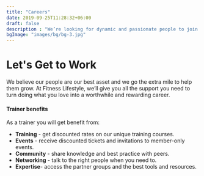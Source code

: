 ```yaml
---
title: "Careers"
date: 2019-09-25T11:28:32+06:00
draft: false
description : "We’re looking for dynamic and passionate people to join our growing team."
bgImage: "images/bg/bg-3.jpg"
---
```


# **Let's Get to Work**

We believe our people are our best asset and we go the extra mile to help them grow. 
At Fitness Lifestyle, we’ll give you all the support you need to turn doing what you love into a worthwhile and rewarding career.

#### Trainer benefits

As a trainer you will get benefit from:

- **Training** - get discounted rates on our unique training courses.
- **Events** - receive discounted tickets and invitations to member-only events.
- **Community** - share knowledge and best practice with peers.
- **Networking** - talk to the right people when you need to.
- **Expertise**- access the partner groups and the best tools and resources.